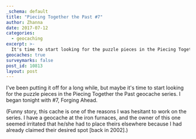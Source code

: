 ```yaml
---
_schema: default
title: "Piecing Together the Past #7"
author: Zhanna
date: 2017-07-12
categories:
  - geocaching
excerpt: >-
  It's time to start looking for the puzzle pieces in the Piecing Together the Past geocache series!
geocaches: true
surveymarks: false
post_id: 10813
layout: post                       
---
```


I've been putting it off for a long while, but maybe it's time to start looking for the puzzle pieces in the Piecing Together the Past geocache series. I began tonight with #7, Forging Ahead.

(Funny story, this cache is one of the reasons I was hesitant to work on the series. I have a geocache at the iron furnaces, and the owner of this one seemed irritated that he/she had to place theirs elsewhere because I had already claimed their desired spot [back in 2002].)
 

 